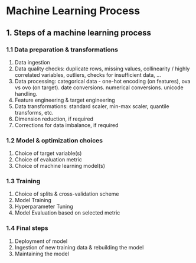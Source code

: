 # Machine Learning Process

## 1. Steps of a machine learning process

### 1.1 Data preparation & transformations

1. Data ingestion
2. Data quality checks: duplicate rows, missing values, collinearity / highly correlated variables, outliers, checks for insufficient data, ...
3. Data processing: categorical data - one-hot encoding (on features), ova vs ovo (on target). date conversions. numerical conversions. unicode handling.
4. Feature engineering & target engineering
5. Data transformations: standard scaler, min-max scaler, quantile transforms, etc.
6. Dimension reduction, if required
7. Corrections for data imbalance, if required

### 1.2 Model & optimization choices

1. Choice of target variable(s)
2. Choice of evaluation metric
3. Choice of machine learning model(s)

### 1.3 Training

1. Choice of splits & cross-validation scheme
2. Model Training
3. Hyperparameter Tuning
4. Model Evaluation based on selected metric

### 1.4 Final steps

1. Deployment of model
2. Ingestion of new training data & rebuilding the model
3. Maintaining the model
